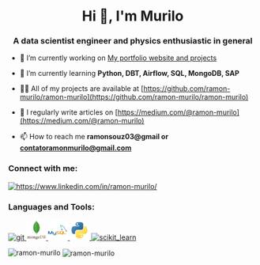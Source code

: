 <h1 align="center">Hi 👋, I'm Murilo</h1>
<h3 align="center">A data scientist engineer and physics enthusiastic in general</h3>

- 🔭 I’m currently working on [My portfolio website and projects]([ramonmurilo.github.io](https://ramon-murilo.github.io/))

- 🌱 I’m currently learning **Python, DBT, Airflow, SQL, MongoDB, SAP**

- 👨‍💻 All of my projects are available at [https://github.com/ramon-murilo/ramon-murilo](https://github.com/ramon-murilo/ramon-murilo)

- 📝 I regularly write articles on [https://medium.com/@ramon-murilo](https://medium.com/@ramon-murilo)

- 📫 How to reach me **ramonsouz03@gmail or contatoramonmurilo@gmail.com**

<h3 align="left">Connect with me:</h3>
<p align="left">
<a href="https://linkedin.com/in/https://www.linkedin.com/in/ramon-murilo/" target="blank"><img align="center" src="https://raw.githubusercontent.com/rahuldkjain/github-profile-readme-generator/master/src/images/icons/Social/linked-in-alt.svg" alt="https://www.linkedin.com/in/ramon-murilo/" height="30" width="40" /></a>
</p>

<h3 align="left">Languages and Tools:</h3>
<p align="left"> <a href="https://git-scm.com/" target="_blank" rel="noreferrer"> <img src="https://www.vectorlogo.zone/logos/git-scm/git-scm-icon.svg" alt="git" width="40" height="40"/> </a> <a href="https://www.mongodb.com/" target="_blank" rel="noreferrer"> <img src="https://raw.githubusercontent.com/devicons/devicon/master/icons/mongodb/mongodb-original-wordmark.svg" alt="mongodb" width="40" height="40"/> </a> <a href="https://www.mysql.com/" target="_blank" rel="noreferrer"> <img src="https://raw.githubusercontent.com/devicons/devicon/master/icons/mysql/mysql-original-wordmark.svg" alt="mysql" width="40" height="40"/> </a> <a href="https://www.python.org" target="_blank" rel="noreferrer"> <img src="https://raw.githubusercontent.com/devicons/devicon/master/icons/python/python-original.svg" alt="python" width="40" height="40"/> </a> <a href="https://scikit-learn.org/" target="_blank" rel="noreferrer"> <img src="https://upload.wikimedia.org/wikipedia/commons/0/05/Scikit_learn_logo_small.svg" alt="scikit_learn" width="40" height="40"/> </a> </p>

<p><img align="left" src="https://github-readme-stats.vercel.app/api/top-langs?username=ramon-murilo&show_icons=true&locale=en&layout=compact" alt="ramon-murilo" /></p>

<p>&nbsp;<img align="center" src="https://github-readme-stats.vercel.app/api?username=ramon-murilo&show_icons=true&locale=en" alt="ramon-murilo" /></p>

